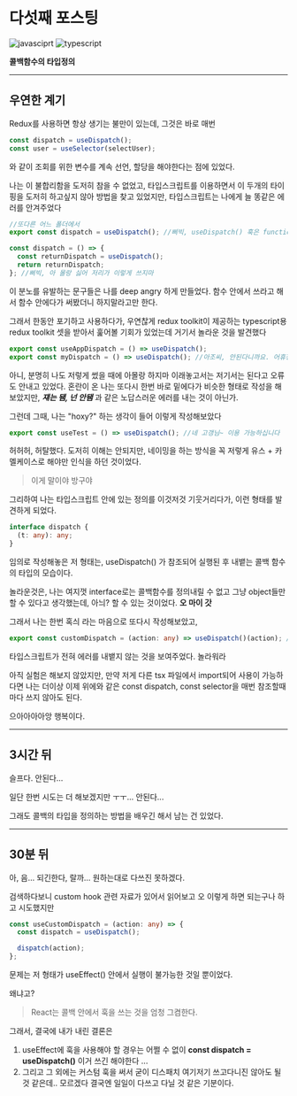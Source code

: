 # 다섯째 포스팅

![javasciprt](https://img.shields.io/badge/javascript-up%20to%20date-yellow)
![typescript](https://img.shields.io/badge/typescript-up%20to%20date-blue)

**콜백함수의 타입정의**

---

## 우연한 계기

Redux를 사용하면 항상 생기는 불만이 있는데, 그것은 바로 매번

```typescript
const dispatch = useDispatch();
const user = useSelector(selectUser);
```

와 같이 조회를 위한 변수를 계속 선언, 할당을 해야한다는 점에 있었다.

나는 이 불합리함을 도저히 참을 수 없었고, 타입스크립트를 이용하면서 이 두개의 타이핑을 도저히 하고싶지 않아 방법을 찾고 있었지만, 타입스크립트는 나에게 늘 똥같은 에러를 안겨주었다

```typescript
//또다른 어느 폴더에서
export const dispatch = useDispatch(); //삐빅, useDispatch() 훅은 function 안에서 안쓰면 못씀. 안돼 저리가.

const dispatch = () => {
  const returnDispatch = useDispatch();
  return returnDispatch;
}; //삐빅, 아 몰랑 싫어 저리가 이렇게 쓰지마
```

이 분노를 유발하는 문구들은 나를 deep angry 하게 만들었다. 함수 안에서 쓰라고 해서 함수 안에다가 써봤더니 하지말라고만 한다.

그래서 한동안 포기하고 사용하다가, 우연찮게 redux toolkit이 제공하는 typescript용 redux toolkit 셋을 받아서 훑어볼 기회가 있었는데 거기서 놀라운 것을 발견했다

```typescript
export const useAppDispatch = () => useDispatch();
export const myDispatch = () => useDispatch(); //아조씨, 안된다니까요. 어휴정말 저리가세요
```

아니, 분명히 나도 저렇게 썼을 때에 아몰랑 하지마 이래놓고서는 저기서는 된다고 오류도 안내고 있었다. 혼란이 온 나는 또다시 한번 바로 밑에다가 비슷한 형태로 작성을 해보았지만, **_쟤는 됌, 넌 안됌_** 과 같은 노답스러운 에러를 내는 것이 아닌가.

그런데 그때, 나는 "hoxy?" 하는 생각이 들어 이렇게 작성해보았다

```typescript
export const useTest = () => useDispatch(); //네 고갱님~ 이용 가능하십니다
```

허허허, 허탈했다. 도저히 이해는 안되지만, 네이밍을 하는 방식을 꼭 저렇게 유스 + 카멜케이스로 해야만 인식을 하던 것이었다.

> 이게 말이야 방구야

그리하여 나는 타입스크립트 안에 있는 정의를 이것저것 기웃거리다가, 이런 형태를 발견하게 되었다.

```typescript
interface dispatch {
  (t: any): any;
}
```

임의로 작성해놓은 저 형태는, useDispatch() 가 참조되어 실행된 후 내뱉는 콜백 함수의 타입의 모습이다.

놀라운것은, 나는 여지껏 interface로는 콜백함수를 정의내릴 수 없고 그냥 object들만 할 수 있다고 생각했는데, 아늬? 할 수 있는 것이었다. **오 마이 갓**

그래서 나는 한번 혹싀 라는 마음으로 또다시 작성해보았고,

```typescript
export const customDispatch = (action: any) => useDispatch()(action); //넹 고갱님 사용 가능합니다~
```

타입스크립트가 전혀 에러를 내뱉지 않는 것을 보여주었다.
놀라워라

아직 실험은 해보지 않았지만, 만약 저게 다른 tsx 파일에서 import되어 사용이 가능하다면 나는 더이상 이제 위에와 같은 const dispatch, const selector을 매번 참조할때마다 쓰지 않아도 된다.

으아아아아앙 행복이다.

---

## 3시간 뒤

슬프다. 안된다...

일단 한번 시도는 더 해보겠지만 ㅜㅜ... 안된다...

그래도 콜백의 타입을 정의하는 방법을 배우긴 해서 남는 건 있었다.

---

## 30분 뒤

아, 음... 되긴한다, 랄까... 원하는대로 다쓰진 못하겠다.

검색하다보니 custom hook 관련 자료가 있어서 읽어보고 오 이렇게 하면 되는구나 하고 시도했지만

```typescript
const useCustomDispatch = (action: any) => {
  const dispatch = useDispatch();

  dispatch(action);
};
```

문제는 저 형태가 useEffect() 안에서 실행이 불가능한 것일 뿐이었다.

왜냐고?

> React는 콜백 안에서 훅을 쓰는 것을 엄청 그켬한다.

그래서, 결국에 내가 내린 결론은

1. useEffect에 훅을 사용해야 할 경우는 어쩔 수 없이 **const dispatch = useDispatch()** 이거 쓰긴 해야한다 ...
2. 그리고 그 외에는 커스텀 훅을 써서 굳이 디스패치 여기저기 쓰고다니진 않아도 될 것 같은데.. 모르겠다 결국엔 일일이 다쓰고 다닐 것 같은 기분이다.
